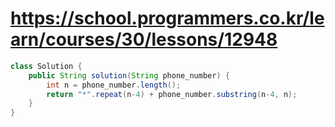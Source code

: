 # https://school.programmers.co.kr/learn/courses/30/lessons/12948
```java
class Solution {
    public String solution(String phone_number) {
        int n = phone_number.length(); 
        return "*".repeat(n-4) + phone_number.substring(n-4, n); 
    }
}
```
